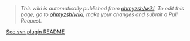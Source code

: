 <!-- prettier-ignore-start -->
> _This wiki is automatically published from [ohmyzsh/wiki](https://github.com/ohmyzsh/wiki). To edit this page,_
> _go to [ohmyzsh/wiki](https://github.com/ohmyzsh/wiki), make your changes and submit a Pull Request._
<!-- prettier-ignore-end -->

[See svn plugin README](https://github.com/ohmyzsh/ohmyzsh/tree/master/plugins/svn/)
